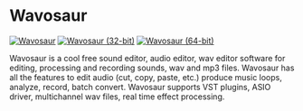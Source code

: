 # Wavosaur
[![Wavosaur](https://img.shields.io/badge/chocolatey-wavosaur--x86-%23333.svg)](https://chocolatey.org/packages/wavosaur/)
[![Wavosaur (32-bit)](https://img.shields.io/badge/chocolatey-wavosaur--x86-%23333.svg)](https://chocolatey.org/packages/wavosaur-x86/)
[![Wavosaur (64-bit)](https://img.shields.io/badge/chocolatey-wavosaur--x64-%23333.svg)](https://chocolatey.org/packages/wavosaur-x64/)

Wavosaur is a cool free sound editor, audio editor, wav editor software for editing, processing and recording sounds, wav and mp3 files. Wavosaur has all the features to edit audio (cut, copy, paste, etc.) produce music loops, analyze, record, batch convert. Wavosaur supports VST plugins, ASIO driver, multichannel wav files, real time effect processing.
